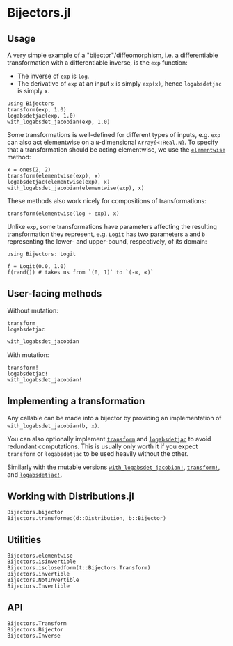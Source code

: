 # Bijectors.jl

## Usage

A very simple example of a "bijector"/diffeomorphism, i.e. a differentiable transformation with a differentiable inverse, is the `exp` function:
- The inverse of `exp` is `log`.
- The derivative of `exp` at an input `x` is simply `exp(x)`, hence `logabsdetjac` is simply `x`.

```@repl usage
using Bijectors
transform(exp, 1.0)
logabsdetjac(exp, 1.0)
with_logabsdet_jacobian(exp, 1.0)
```

Some transformations is well-defined for different types of inputs, e.g. `exp` can also act elementwise on a `N`-dimensional `Array{<:Real,N}`. To specify that a transformation should be acting elementwise, we use the [`elementwise`](@ref) method:

```@repl usage
x = ones(2, 2)
transform(elementwise(exp), x)
logabsdetjac(elementwise(exp), x)
with_logabsdet_jacobian(elementwise(exp), x)
```

These methods also work nicely for compositions of transformations:

```@repl usage
transform(elementwise(log ∘ exp), x)
```

Unlike `exp`, some transformations have parameters affecting the resulting transformation they represent, e.g. `Logit` has two parameters `a` and `b` representing the lower- and upper-bound, respectively, of its domain:

```@repl usage
using Bijectors: Logit

f = Logit(0.0, 1.0)
f(rand()) # takes us from `(0, 1)` to `(-∞, ∞)`
```

## User-facing methods

Without mutation:

```@docs
transform
logabsdetjac
```

```julia
with_logabsdet_jacobian
```

With mutation:

```@docs
transform!
logabsdetjac!
with_logabsdet_jacobian!
```

## Implementing a transformation

Any callable can be made into a bijector by providing an implementation of `with_logabsdet_jacobian(b, x)`.

You can also optionally implement [`transform`](@ref) and [`logabsdetjac`](@ref) to avoid redundant computations. This is usually only worth it if you expect `transform` or `logabsdetjac` to be used heavily without the other.

Similarly with the mutable versions [`with_logabsdet_jacobian!`](@ref), [`transform!`](@ref), and [`logabsdetjac!`](@ref).

## Working with Distributions.jl

```@docs
Bijectors.bijector
Bijectors.transformed(d::Distribution, b::Bijector)
```

## Utilities

```@docs
Bijectors.elementwise
Bijectors.isinvertible
Bijectors.isclosedform(t::Bijectors.Transform)
Bijectors.invertible
Bijectors.NotInvertible
Bijectors.Invertible
```

## API

```@docs
Bijectors.Transform
Bijectors.Bijector
Bijectors.Inverse
```
